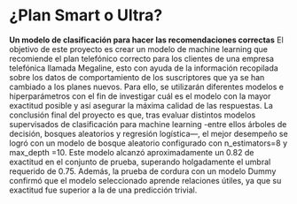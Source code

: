 # ¿Plan Smart o Ultra?  
**Un modelo de clasificación para hacer las recomendaciones correctas**
El objetivo de este proyecto es crear un modelo de machine learning que recomiende el plan telefónico correcto para los clientes de una empresa telefónica llamada Megaline, esto con ayuda de la información recopilada sobre los datos de comportamiento de los suscriptores que ya se han cambiado a los planes nuevos. Para ello, se utilizarán diferentes modelos e hiperparámetros con el fin de investigar cuál es el modelo con la mayor exactitud posible y así asegurar la máxima calidad de las respuestas.
La conclusión final del proyecto es que, tras evaluar distintos modelos supervisados de clasificación para machine learning -entre ellos árboles de decisión, bosques aleatorios y regresión logística—, el mejor desempeño se logró con un modelo de bosque aleatorio configurado con n_estimators=8 y max_depth =10. Este modelo alcanzó aproximadamente un 0.82 de exactitud en el conjunto de prueba, superando holgadamente el umbral requerido de 0.75. Además, la prueba de cordura con un modelo Dummy confirmó que el modelo seleccionado aprende relaciones útiles, ya que su exactitud fue superior a la de una predicción trivial.
